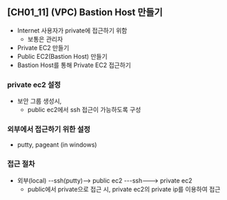 ## [CH01_11] (VPC) Bastion Host 만들기
- Internet 사용자가 private에 접근하기 위함
  - 보통은 관리자
- Private EC2 만들기
- Public EC2(Bastion Host) 만들기
- Bastion Host를 통해 Private EC2 접근하기

### private ec2 설정
- 보안 그룹 생성시,
  - public ec2에서 ssh 접근이 가능하도록 구성

### 외부에서 접근하기 위한 설정
- putty, pageant (in windows)

### 접근 절차
- 외부(local) --ssh(putty)--> public ec2 ---ssh---> private ec2
  - public에서 private으로 접근 시, private ec2의 private ip를 이용하여 접근
